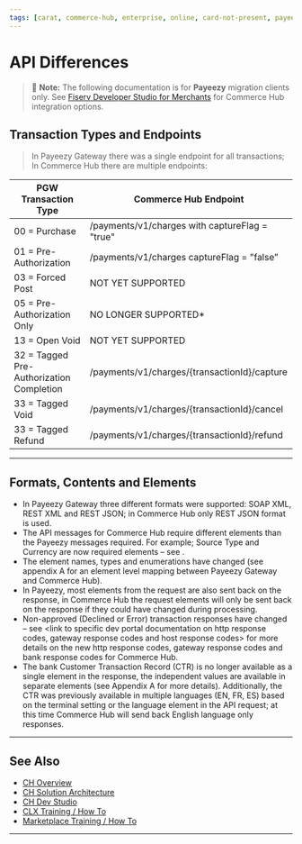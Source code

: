 ```yaml
---
tags: [carat, commerce-hub, enterprise, online, card-not-present, payeezy]
---
```


# API Differences

<!-- theme: danger -->
>  :memo: **Note:** The following documentation is for **Payeezy** migration clients only. See [Fiserv Developer Studio for Merchants](https://developer.fiserv.com/merchants) for Commerce Hub integration options.

## Transaction Types and Endpoints

>In Payeezy Gateway there was a single endpoint for all transactions; In Commerce Hub there are multiple endpoints:
<!--
type: tab

-->

| PGW Transaction Type | Commerce Hub Endpoint | 
| -------- | ------------- |
| 00 = Purchase | /payments/v1/charges with captureFlag = "true" | 
|01 = Pre-Authorization  | /payments/v1/charges captureFlag = "false”  | 
|03 = Forced Post   | NOT YET SUPPORTED  | 
|05 = Pre-Authorization Only   | NO LONGER SUPPORTED* | 
|13 = Open Void   | NOT YET SUPPORTED  | 
|32 = Tagged Pre-Authorization Completion   | /payments/v1/charges/{transactionId}/capture  | 
|33 = Tagged Void   | /payments/v1/charges/{transactionId}/cancel  | 
|33 = Tagged Refund   | /payments/v1/charges/{transactionId}/refund   | 

<!-- type: tab-end -->
---

## Formats, Contents and Elements

- In Payeezy Gateway three different formats were supported: SOAP XML, REST XML and REST JSON; in Commerce Hub only REST JSON format is used. 
- The API messages for Commerce Hub require different elements than the Payeezy messages required.  For example; Source Type and Currency are now required elements – see <link to specific dev portal documentation on required elements here>.
- The element names, types and enumerations have changed (see appendix A for an element level mapping between Payeezy Gateway and Commerce Hub).
- In Payeezy, most elements from the request are also sent back on the response, in Commerce Hub the request elements will only be sent back on the response if they could have changed during processing.
- Non-approved (Declined or Error) transaction responses have changed – see <link to specific dev portal documentation on http response codes, gateway response codes and host response codes> for more details on the new http response codes, gateway response codes and bank response codes for Commerce Hub.
- The bank Customer Transaction Record (CTR) is no longer available as a single element in the response, the independent values are available in separate elements (see Appendix A for more details).  Additionally, the CTR was previously available in multiple languages (EN, FR, ES) based on the terminal setting or the language element in the API request; at this time Commerce Hub will send back English language only responses.

---

## See Also

- [CH Overview](?path=docs/Resources/API-Documents/Payments_VAS/Verification.md)
- [CH Solution Architecture](?path=docs/Resources/API-Documents/Payments_VAS/Verification.md)
- [CH Dev Studio](?path=docs/Resources/API-Documents/Payments_VAS/Verification.md)
- [CLX Training / How To](?path=docs/Resources/API-Documents/Payments_VAS/Verification.md)
- [Marketplace Training / How To](?path=docs/Resources/API-Documents/Payments_VAS/Verification.md)


---
